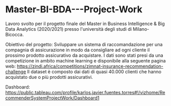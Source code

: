 # Master-BI-BDA---Project-Work

Lavoro svolto per il progetto finale del Master in Business Intelligence & Big Data Analytics (2020/2021) presso l'università degli studi di Milano-Bicocca.

Obiettivo del progetto:
Sviluppare un sistema di raccomandazione per una compagnia di assicurazione in modo da consigliare ad ogni cliente il prossimo prodotto assicurativo da acquistare. 
I dati sono stati presi da una competizione in ambito machine learning e disponibile alla seguente pagina web: 
https://zindi.africa/competitions/zimnat-insurance-recommendation-challenge
Il dataset è composto dai dati di quasi 40.000 clienti che hanno acquistato due o più prodotti assicurativi.

Dashboard:
https://public.tableau.com/profile/karlos.javier.fuentes.torres#!/vizhome/RecommenderSystemProjectWork/Dashboard1
